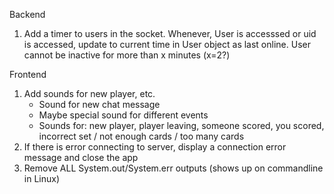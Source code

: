Backend 

1. Add a timer to users in the socket. Whenever, User is accesssed or uid is accessed, update to current time in User object as last online.
  User cannot be inactive for more than x minutes (x=2?)

Frontend

1. Add sounds for new player, etc.
    * Sound for new chat message
    * Maybe special sound for different events
    * Sounds for: new player, player leaving, someone scored, you scored, incorrect set / not enough cards / too many cards 
2. If there is error connecting to server, display a connection error message and close the app
3. Remove ALL System.out/System.err outputs (shows up on commandline in Linux)
